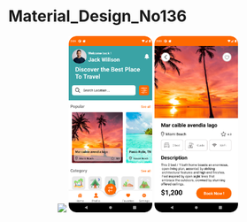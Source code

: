 # Material_Design_No136

<p align="center">
<img src="Image/intro.png" width="30%"/>
<img src="Image/main.png" width="30%"/>
<img src="Image/detail.png" width="30%"/>
</p>